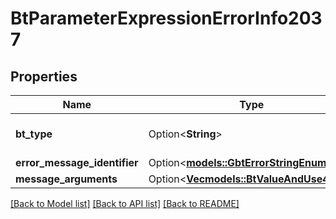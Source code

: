 # BtParameterExpressionErrorInfo2037

## Properties

Name | Type | Description | Notes
------------ | ------------- | ------------- | -------------
**bt_type** | Option<**String**> | Type of JSON object. | [optional]
**error_message_identifier** | Option<[**models::GbtErrorStringEnum**](GBTErrorStringEnum.md)> |  | [optional]
**message_arguments** | Option<[**Vec<models::BtValueAndUse4696>**](BTValueAndUse-4696.md)> |  | [optional]

[[Back to Model list]](../README.md#documentation-for-models) [[Back to API list]](../README.md#documentation-for-api-endpoints) [[Back to README]](../README.md)


